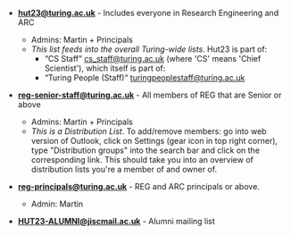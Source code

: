 - **hut23@turing.ac.uk** - Includes everyone in Research Engineering and ARC
  - Admins: Martin + Principals
  - _This list feeds into the overall Turing-wide lists_. Hut23 is part of:
    - “CS Staff” cs_staff@turing.ac.uk (where 'CS' means 'Chief Scientist'), which itself is part of:
    - “Turing People (Staff)“ turingpeoplestaff@turing.ac.uk

- **reg-senior-staff@turing.ac.uk** - All members of REG that are Senior or above
  - Admins: Martin + Principals
  - *This is a Distribution List*. To add/remove members: go into web version of Outlook, click on Settings (gear icon in top right corner), type "Distribution groups" into the search bar and click on the corresponding link. This should take you into an overview of distribution lists you're a member of and owner of.
- **reg-principals@turing.ac.uk** - REG and ARC principals or above.
  - Admin: Martin
- **HUT23-ALUMNI@jiscmail.ac.uk** - Alumni mailing list
